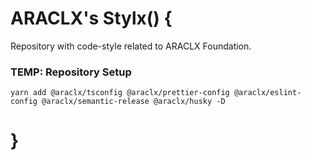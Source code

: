 # ARACLX's Stylx() {

Repository with code-style related to ARACLX Foundation.

### TEMP: Repository Setup

```
yarn add @araclx/tsconfig @araclx/prettier-config @araclx/eslint-config @araclx/semantic-release @araclx/husky -D
```

# }
